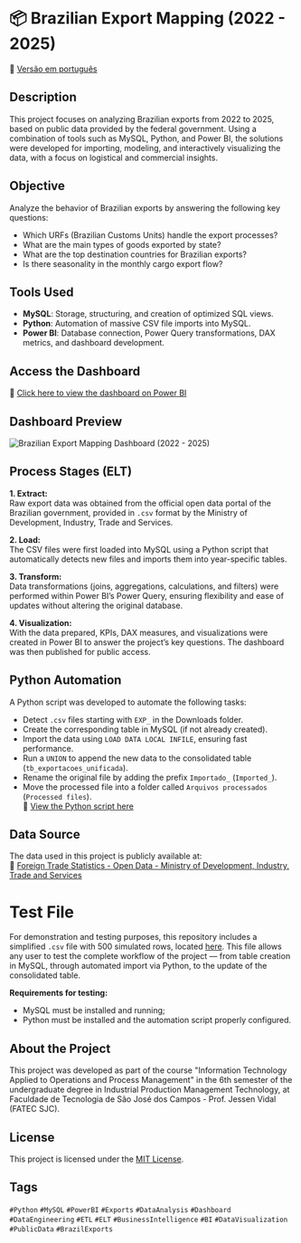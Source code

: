 # 📦 Brazilian Export Mapping (2022 - 2025)

📄 [Versão em português](README.md)

## Description
This project focuses on analyzing Brazilian exports from 2022 to 2025, based on public data provided by the federal government. Using a combination of tools such as MySQL, Python, and Power BI, the solutions were developed for importing, modeling, and interactively visualizing the data, with a focus on logistical and commercial insights.

## Objective
Analyze the behavior of Brazilian exports by answering the following key questions:
- Which URFs (Brazilian Customs Units) handle the export processes?
- What are the main types of goods exported by state?
- What are the top destination countries for Brazilian exports?
- Is there seasonality in the monthly cargo export flow?

## Tools Used
- **MySQL**: Storage, structuring, and creation of optimized SQL views.
- **Python**: Automation of massive CSV file imports into MySQL.
- **Power BI**: Database connection, Power Query transformations, DAX metrics, and dashboard development.

## Access the Dashboard
🔗 [Click here to view the dashboard on Power BI](https://app.powerbi.com/view?r=eyJrIjoiYTVmZWQ0NWQtOGFjYy00MzhkLWE5MjAtNWZkNzc1ODc4MTllIiwidCI6ImNmNzJlMmJkLTdhMmItNDc4My1iZGViLTM5ZDU3YjA3Zjc2ZiIsImMiOjR9&embedImagePlaceholder=true)

## Dashboard Preview
![Brazilian Export Mapping Dashboard (2022 - 2025)](https://github.com/user-attachments/assets/e4e757a4-f0d4-4d2a-b40b-dd710d200d8a)

## Process Stages (ELT)
**1. Extract:**  
Raw export data was obtained from the official open data portal of the Brazilian government, provided in `.csv` format by the Ministry of Development, Industry, Trade and Services.  

**2. Load:**  
The CSV files were first loaded into MySQL using a Python script that automatically detects new files and imports them into year-specific tables.  

**3. Transform:**  
Data transformations (joins, aggregations, calculations, and filters) were performed within Power BI’s Power Query, ensuring flexibility and ease of updates without altering the original database.  

**4. Visualization:**  
With the data prepared, KPIs, DAX measures, and visualizations were created in Power BI to answer the project’s key questions. The dashboard was then published for public access.

## Python Automation
A Python script was developed to automate the following tasks:
- Detect `.csv` files starting with `EXP_` in the Downloads folder.
- Create the corresponding table in MySQL (if not already created).
- Import the data using `LOAD DATA LOCAL INFILE`, ensuring fast performance.
- Run a `UNION` to append the new data to the consolidated table (`tb_exportacoes_unificada`).
- Rename the original file by adding the prefix `Importado_` (`Imported_`).
- Move the processed file into a folder called `Arquivos processados` (`Processed files`).  
📁 [View the Python script here](importador_exportacoes.py)

## Data Source
The data used in this project is publicly available at:  
🔗 [Foreign Trade Statistics - Open Data - Ministry of Development, Industry, Trade and Services](https://www.gov.br/mdic/pt-br/assuntos/comercio-exterior/estatisticas/base-de-dados-bruta)

# Test File
For demonstration and testing purposes, this repository includes a simplified `.csv` file with 500 simulated rows, located [here](EXP_2021_test.csv).
This file allows any user to test the complete workflow of the project — from table creation in MySQL, through automated import via Python, to the update of the consolidated table.  

**Requirements for testing:**
- MySQL must be installed and running;
- Python must be installed and the automation script properly configured.

## About the Project
This project was developed as part of the course "Information Technology Applied to Operations and Process Management" in the 6th semester of the undergraduate degree in Industrial Production Management Technology, at Faculdade de Tecnologia de São José dos Campos - Prof. Jessen Vidal (FATEC SJC).

## License
This project is licensed under the [MIT License](LICENSE).

## Tags
`#Python` `#MySQL` `#PowerBI` `#Exports` `#DataAnalysis` `#Dashboard` `#DataEngineering` `#ETL` `#ELT` `#BusinessIntelligence` `#BI` `#DataVisualization` `#PublicData` `#BrazilExports`
